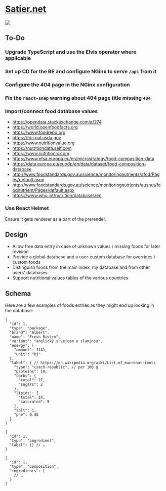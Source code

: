 # [Satier.net](https://satier.net)

![](https://github.com/tomashubelbauer/satier.net/workflows/.github/workflows/main.yml/badge.svg)

## To-Do

### Upgrade TypeScript and use the Elvis operator where applicable

### Set up CD for the BE and configure NGinx to serve `/api` from it

### Configure the 404 page in the NGinx configuration

### Fix the `react-snap` warning about 404 page title missing `404`

### Import/connect food database values

- https://opendata.stackexchange.com/a/274
- https://world.openfoodfacts.org
- https://www.foodrepo.org
- https://fdc.nal.usda.gov
- https://www.nutritionvalue.org
- https://nutritiondata.self.com
- https://www.nutritionix.com
- https://www.efsa.europa.eu/en/microstrategy/food-composition-data
- https://data.europa.eu/euodp/en/data/dataset/food-composition-database
- http://www.foodstandards.gov.au/science/monitoringnutrients/afcd/Pages/default.aspx
- http://www.foodstandards.gov.au/science/monitoringnutrients/ausnut/foodnutrient/Pages/default.aspx
- https://www.who.int/nutrition/databases/en

### Use React Helmet

Ensure it gets renderer as a part of the prerender.

## Design

- Allow free data entry in case of unknown values / missing foods for later revision
- Provide a global database and a user-custom database for overrides / custom foods
- Distinguish foods from the main index, my database and from other users' databases
- Support nutritional values tables of the various countries

## Schema

Here are a few examples of foods entries as they might end up looking in the database:

```jsonc
{
  "id": 1,
  "type": "package",
  "brand": "Albert",
  "name": "Fresh Bistro",
  "variant": "anglický s vejcem a slaninou",
  "energy": {
    "amount": 1141,
    "unit": "kj"
  },
  "label": { // https://en.wikipedia.org/wiki/List_of_macronutrients
    "type": "czech-republic", // per 100 g
    "proteins": 10,
    "carbs": {
      "total": 27,
      "sugars": 2
    },
    "lipids": {
      "total": 14,
      "saturated": 5
    },
    "salt": 1,
    "phe": 0.48
  }
}
```

```jsonc
{
  "id": 1,
  "type": "ingredient",
  "label": {} // …
}
```

```jsonc
{
  "id": 1,
  "type": "composition",
  "ingredients": [
    // …
  ]
}
```
